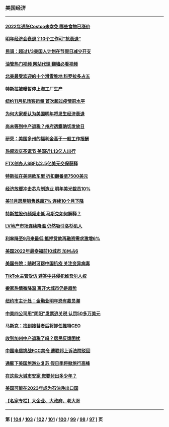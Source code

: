 ### 美国经济
---
#### [2022年通胀Costco未幸免 哪些食物已涨价](../../pages/ncid1078158/n13887986.md?12261245) 
#### [明年经济会衰退？10个工作可“抗衰退”](../../pages/ncid1078158/n13891236.md?12261245) 
#### [民调：超过1/3美国人计划在节假日减少开支](../../pages/ncid1078158/n13891337.md?12261245) 
#### [油管热门视频 网站代理 翻墙必看视频](http://138.2.39.72:81/youtube.html?epic-marker?12261245)
#### [北美最受欢迎的十个滑雪胜地 科罗拉多占五](../../pages/ncid1078158/n13891297.md?12261245) 
#### [特斯拉被曝暂停上海工厂生产](../../pages/ncid1078158/n13891165.md?12261245) 
#### [纽约11月机场客运量 首次超过疫情前水平](../../pages/ncid1078158/n13890932.md?12261245) 
#### [为何大家都认为美国明年将发生经济衰退](../../pages/ncid1078158/n13890835.md?12261245) 
#### [尚未等到中产退税？州府透露确切发放日](../../pages/ncid1078158/n13890843.md?12261245) 
#### [研究：美国多州的福利金高于一般工作报酬](../../pages/ncid1078158/n13890115.md?12261245) 
#### [热闹欢庆圣诞节 美国近1.13亿人出行](../../pages/ncid1078158/n13890155.md?12261245) 
#### [FTX创办人SBF以2.5亿美元交保获释](../../pages/ncid1078158/n13890058.md?12261245) 
#### [特斯拉在美两款车型 折扣翻番至7500美元](../../pages/ncid1078158/n13889970.md?12261245) 
#### [经济放缓冲击芯片制造业 明年美光裁员10%](../../pages/ncid1078158/n13889938.md?12261245) 
#### [美11月房屋销售跌超7% 连续10个月下降](../../pages/ncid1078158/n13889387.md?12261245) 
#### [特斯拉股价频频走低 马斯克如何解释？](../../pages/ncid1078158/n13889319.md?12261245) 
#### [LV地产市场连续降温 仍然吸引洛杉矶人](../../pages/ncid1078158/n13889374.md?12261245) 
#### [利率降至9月来最低 抵押贷款再融资需求激增6%](../../pages/ncid1078158/n13889283.md?12261245) 
#### [美国2022年最幸福前10城市 加州占6](../../pages/ncid1078158/n13889279.md?12261245) 
#### [美国务院：随时可帮中国抗疫 关注变异病毒](../../pages/ncid1078158/n13889183.md?12261245) 
#### [TikTok主管受访 避答中共侵犯维吾尔人权](../../pages/ncid1078158/n13889049.md?12261245) 
#### [搬家热情微降温 离开大城市仍是趋势](../../pages/ncid1078158/n13888821.md?12261245) 
#### [纽约市主计处：金融业明年恐有裁员潮](../../pages/ncid1078158/n13888784.md?12261245) 
#### [中美四公司用“阴阳”发票逃关税 认罚50多万美元](../../pages/ncid1078158/n13888733.md?12261245) 
#### [马斯克：找到接替者后将卸任推特CEO](../../pages/ncid1078158/n13888678.md?12261245) 
#### [收到加州中产退税了吗？居民反馈困扰](../../pages/ncid1078158/n13888605.md?12261245) 
#### [中国电信挑战FCC禁令 遭联邦上诉法院驳回](../../pages/ncid1078158/n13888488.md?12261245) 
#### [通膨下美国旅游业复苏 假日季将掀旅行高峰](../../pages/ncid1078158/n13888052.md?12261245) 
#### [在这些大城市安家 您要付出多少年？](../../pages/ncid1078158/n13888050.md?12261245) 
#### [美国可能在2023年成为石油净出口国](../../pages/ncid1078158/n13888012.md?12261245) 
#### [【名家专栏】大企业、大政府、老大哥](../../pages/ncid1078158/n13887699.md?12261245) 

---
#### 第 [ [104](./104.md?12261245) / [103](./103.md?12261245) / [102](./102.md?12261245) / [101](./101.md?12261245) / [100](./100.md?12261245) / [99](./99.md?12261245) / [98](./98.md?12261245) / [97](./97.md?12261245) ] 页
